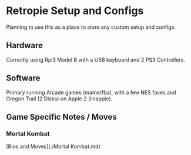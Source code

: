 # Retropie Setup and Configs

Planning to use this as a place to store any custom setup and configs.  

## Hardware
Currently using Rpi3 Model B with a USB keyboard and 2 PS3 Controllers.  

## Software
Primary running Arcade games (mame/fba), with a few NES faves and Oregon Trail (2 Disks) on Apple 2 (linapple).

## Game Specific Notes / Moves
### Mortal Kombat
[Bios and Moves](./Mortal Kombat.md)
